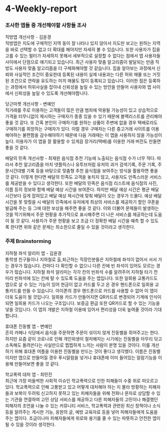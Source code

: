 # 4-Weekly-report

### 조사한 앱들 중 개선해야할 사항들 조사

 직방앱 개선사항 - 김윤경  
 직방앱은 지도에 구체적인 지역 동이 잘 나타나 있지 않아서 지도만 보고는 원하는 지역을 바로 선택할 수 없고 더 확대를 해야지만 자세히 볼 수 있습니다. 또한 사용자가 집을 고를 수 있는 필터가 자세하지 못해서 세부적으로 설정할 수 없다는 점에서 앱 사용자들 사이에서 단점으로 얘기되고 있습니다. 최근 사용자 맞춤 알고리즘이 발달되는 만큼 직방도 사용자 맞춤 알고리즘을 더 구체화해야할 것 같습니다. 집을 알아보는 과정에서 신뢰와 사실적인 조건이 중요한데 등록된 내용이 실제 내용과는 다른 허위 매물 또는 거짓된 조건으로 연락을 유도하는 미끼 매물도 많이 등록되고 있습니다. 이러한 점은 등록하는 과정에서 허위사실을 잡아내 신뢰성을 높일 수 있는 방안을 만들어 사용자와 앱 사이에서 신뢰성을 높일 수 있도록 개선해야합니다.
 
 당근마켓 개선사항 - 변예인  
 직거래를 주로 이용하는 고객들이 많은 만큼 범죄에 악용될 가능성이 있고 상습적으로 가격을 터무니없이 제시하는 구매자가 종종 있을 수 있기 때문에 블랙리스트를 관리해야 좋을 것 같다.
또 간혹 본인이 구매하기를 원하는 상품이 주변에 없을 경우 택배로라도 구매하기를 희망하는 구매자가 있다. 이럴 경우 구매자는 다른 중고거래 사이트를 이용해야하는 불편함을 감수해야하기 때문에 다음 거래때는 이 앱을 사용하지 않을 가능성이 높다. 이용자가 이 앱을 잘 활용할 수 있게끔 장거리(택배)를 이용한 거래 버전도 만들면 좋을 것 같다.

 배달의 민족 개선사항 - 최재원
 음식점 추천 기능에 노출되는 음식점 수가 너무 적다. 따라서 추천 알고리즘을 마치 넷플릭스나 유투브처럼 유저의 과거 검색기록, 주문 기록, 주문시간대별 기록 등을 바탕으로 맞춤형 추천 음식점을 보여주는 방식을 활용하면 좋을 것 같다. 이렇게 한다면 배달의 민족도 고객을 놓치지 않고, 사용자도 만족스러운 서비스를 제공받을 수 있다고 생각한다.
또한 배달의 민족은 음식점 리스트에 음식점의 사진, 이름 등의 정보와 함께 배달 예상 시간을 보여준다. 하지만 배달 예상 시간은 평균 배달 시간보다 길게 잡혀있고 배달 예상 제시간에 맞춰 배달이 오는 경우가 드물다. 예상 배달 시간을 못 맞췄을 시 배달의 민족에서 유저에게 최상의 서비스를 제공하기 할인 쿠폰을 발급해 주는 등 그에 대한 보상을 해주면 좋을 것 같다. 이와 더불어 문제들이 발생하는 것을 막기위해서 주문 현황을 추가적으로 표시해주면 더 나은 서비스를 제공하는데 도움이 될 것 같다. 사용자가 주문 현황을 보고 조금 더 정확한 배달 시간을 예측 할 수 있도록 한다면 위와 같은 문제는 최소한으로 줄일 수 있을 것이라고 생각한다.


### 주제 Brainstorming

지하철 좌석 알리미 앱 - 김윤경  
 통학생 친구들이나 지하철로 출,퇴근하는 직장인분들은 지하철에 좌석이 없어서 서서 가는 경우가 많습니다. 칸마다 다 확인할 수 없으니 다른 칸에 빈 좌석이 있어도 모르는 경우가 많습니다. 지하철 좌석 알리미는 각각 칸의 빈좌석 수를 알려주어 지하철 타기 전 미리 빈좌석에 있는 칸에 탈 수 있도록 도움을 주는 앱입니다. 또한 일회용 교통카드도 앱으로 살 수 있는 기능이 있어 현금이 없고 카드를 두고 온 경우 핸드폰으로 일회용 교통카드를 만들 수 있습니다. 아이폰의 경우 핸드폰으로 카드를 사용할 수 없어 이 앱이 더욱 도움이 될 것입니다. 일회용 카드가 만들어지면 QR카드로 변경되어 기계에 인식이 되면 일회용 카드가 나오는 구조입니다. 보증금 환급 또한 QR카드로 할 수 있는 기능을 넣을 것입니다. 이 앱의 개발은 지하철 이용에 있어서 편리성을 더욱 높여줄 것이라 기대합니다.

휴대폰 진동벨 앱 - 변예인  
 흔히 카페나 식당에서 음식을 주문하면 주문이 섞이지 않게 진동벨을 쥐어주고는 한다. 하지만 요즘 같이 코로나로 인해 개인위생이 철저해지는 시기에는 진동벨을 아무리  닦고 소독해도 돌려쓴다는 사실만으로 찝찝하게 느끼는 사람이 분명 있을 것이다. 이를 개선하기 위해 휴대폰 어플을 이용한 진동벨을 만드는 것이 좋다고 생각했다. 이름은 진동벨이지만 앱으로 만들어질 경우 푸시알람을 넣거나 휴대폰에 이미 들어있는 알람기능을 이용해 만들어보면 좋을 것 같다.

학교폭력 대처 앱 - 최민진                                                                                                                                                         
  최근에 가장 떠들썩한 사회적 이슈인 학교폭력으로 인한 피해들이 수중 위로 떠오르고 있다. 학교폭력으로 인해 고통받고 있고 어떻게 대처해야 하는 지 몰라 방황하는 피해자들과 보복이 두려워 신고하지 못하고 있는 피해자들을 위해 전화나 문자로 상담할 수 있는 기관을 연결하여 고민 상담 서비스를 제공하고 다른 피해자들의 고민이나 해결했던 피해자의 조언을 나눌 수 있는 커뮤니티 서비스, 학교폭력과 관련된 최신 정책이나 소식 등을 알려주는 게시판 기능, 응원의 글, 예방 교육자료 등을 넣어 피해자들에게 도움을 주는 앱이다. 조금이나마 피해자들에게 위로와 용기를 줄 수 있는 따뜻하고 안전한 앱이 될 수 있을 것이라 생각한다.
